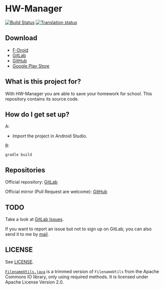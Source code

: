 # HW-Manager

[![Build Status](https://gitlab.com/hw-manager/android/badges/master/build.svg)](https://gitlab.com/hw-manager/android/commits/master)
[![Translation status](https://d322cqt584bo4o.cloudfront.net/hw-manager/localized.png)](https://crowdin.com/project/hw-manager)

## Download

* [F-Droid](https://f-droid.org/repository/browse/?fdid=de.nico.ha_manager)
* [GitLab](https://gitlab.com/hw-manager/android/tags)
* [GitHub](https://github.com/hw-manager/android/releases)
* [Google Play Store](https://play.google.com/store/apps/details?id=de.nico.ha_manager)

## What is this project for?

With HW-Manager you are able to save your homework for school. This
repository contains its source code.

## How do I get set up?

A:
- *Import* the project in Android Studio.

B:

	gradle build

## Repositories

Official repository:
[GitLab](https://gitlab.com/hw-manager/android)

Official mirror (Pull Request are welcome):
[GitHub](https://github.com/hw-manager/android)

## TODO

Take a look at
[GitLab Issues](https://gitlab.com/hw-manager/android/issues).

If you want to report an issue but not to sign up on GitLab, you can
also send it to me by [mail](mailto:nicoalt@posteo.org).

## LICENSE

See
[LICENSE](./LICENSE).

[`FilenameUtils.java`](src/main/java/de/nico/ha_manager/helper/FilenameUtils.java)
is a trimmed version of `FilenameUtils` from the Apache Commons IO library,
only using required methods. It is licensed under Apache License Version
2.0.
